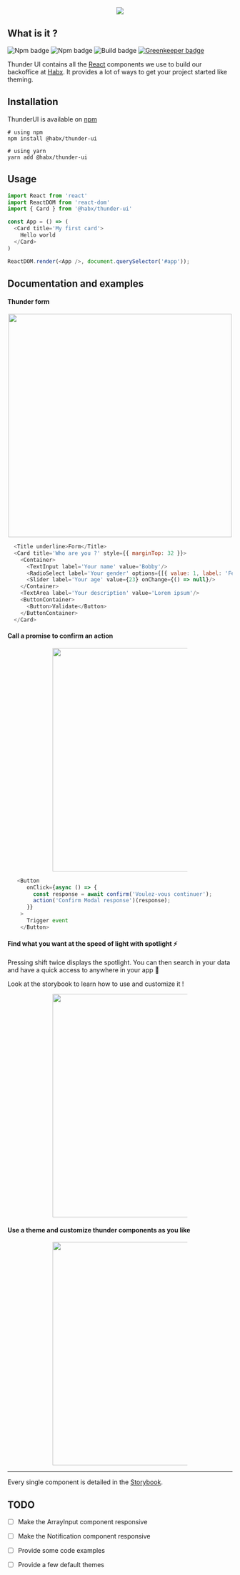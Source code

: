 <p align="center" style="font-size: 1.2rem;">
  <img src="https://res.cloudinary.com/habx/image/upload/v1556272989/tech/thunder-ui/thunder-ui.png" />
</p>


## What is it ?
![Npm badge](https://img.shields.io/bundlephobia/min/@habx/thunder-ui.svg)
![Npm badge](https://img.shields.io/npm/v/@habx/thunder-ui.svg)
![Build badge](https://img.shields.io/circleci/build/github/habx/thunder-ui.svg)
[![Greenkeeper badge](https://badges.greenkeeper.io/habx/thunder-ui.svg)](https://greenkeeper.io/)





Thunder UI contains all the [React](https://github.com/facebook/react) components we use to build our backoffice at [Habx](https://habx.fr). It provides a lot of ways to get your project started like theming.


## Installation

ThunderUI is available on [npm](https://www.npmjs.com/package/@habx/thunder-ui)


``` shell
# using npm
npm install @habx/thunder-ui

# using yarn
yarn add @habx/thunder-ui
```


## Usage

```js
import React from 'react'
import ReactDOM from 'react-dom'
import { Card } from '@habx/thunder-ui'

const App = () => (
  <Card title='My first card'>
    Hello world
  </Card>
)

ReactDOM.render(<App />, document.querySelector('#app'));
```


## Documentation and examples

#### Thunder form

<p align="center">
  <img height="500" src="https://res.cloudinary.com/habx/image/upload/v1556284086/tech/thunder-ui/form_example.png" />
</p>

```js
  <Title underline>Form</Title>
  <Card title='Who are you ?' style={{ marginTop: 32 }}>
    <Container>
      <TextInput label='Your name' value='Bobby'/>
      <RadioSelect label='Your gender' options={[{ value: 1, label: 'Female' }, { value: 0, label: 'Male' }]} value={1} />
      <Slider label='Your age' value={23} onChange={() => null}/>
    </Container>
    <TextArea label='Your description' value='Lorem ipsum'/>
    <ButtonContainer>
      <Button>Validate</Button>
    </ButtonContainer>
  </Card>
```

#### Call a promise to confirm an action

<p align="center" style="margin: 0 20%">
  <img height="500" src="https://res.cloudinary.com/habx/image/upload/v1556284860/tech/thunder-ui/confirm.gif" />
</p>

```js
   <Button
      onClick={async () => {
        const response = await confirm('Voulez-vous continuer');
        action('Confirm Modal response')(response);
      }}
    >
      Trigger event
    </Button>
```


#### Find what you want at the speed of light with spotlight ⚡
Pressing shift twice displays the spotlight. You can then search in your data and have a quick access to anywhere in your app 🚀

Look at the storybook to learn how to use and customize it ! 

<p align="center" style="margin: 0 20%">
  <img height="500" src="https://res.cloudinary.com/habx/image/upload/v1556273749/tech/thunder-ui/spotlight.gif" />
</p>


#### Use a theme and customize thunder components as you like



<p align="center" style="margin: 0 20%">
  <img height="500" src="https://res.cloudinary.com/habx/image/upload/v1556274666/tech/thunder-ui/spotlight_dark.png" />
</p>




----------

Every single component is detailed in the [Storybook](https://habx.github.io/thunder-ui).

## TODO

- [ ] Make the ArrayInput component responsive
- [ ] Make the Notification component responsive
- [ ] Provide some code examples
- [ ] Provide a few default themes

